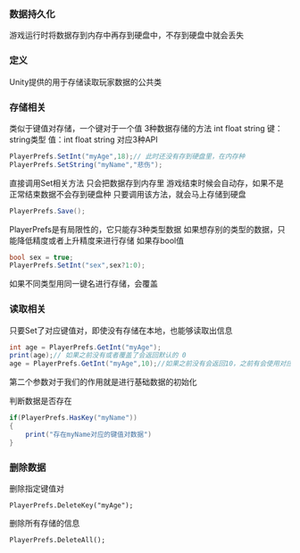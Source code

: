 ### 数据持久化
游戏运行时将数据存到内存中再存到硬盘中，不存到硬盘中就会丢失
###  定义
Unity提供的用于存储读取玩家数据的公共类
### 存储相关
类似于键值对存储，一个键对于一个值
3种数据存储的方法 int float string
键：string类型
值：int float string 对应3种API

```C#
PlayerPrefs.SetInt("myAge",18);// 此时还没有存到硬盘里，在内存种
PlayerPrefs.SetString("myName","悲伤");
```

直接调用Set相关方法 只会把数据存到内存里
游戏结束时候会自动存，如果不是正常结束数据不会存到硬盘种
只要调用该方法，就会马上存储到硬盘
```C#
PlayerPrefs.Save();
```
PlayerPrefs是有局限性的，它只能存3种类型数据
如果想存别的类型的数据，只能降低精度或者上升精度来进行存储
如果存bool值
```C#
bool sex = true; 
PlayerPrefs.SetInt("sex",sex?1:0);
```

如果不同类型用同一键名进行存储，会覆盖

### 读取相关
只要Set了对应键值对，即使没有存储在本地，也能够读取出信息
```C#
int age = PlayerPrefs.GetInt("myAge");
print(age);// 如果之前没有或者覆盖了会返回默认的 0
age = PlayerPrefs.GetInt("myAge",10);//如果之前没有会返回10，之前有会使用对应的值
```
第二个参数对于我们的作用就是进行基础数据的初始化

判断数据是否存在
```C#
if(PlayerPrefs.HasKey("myName"))
{
	print("存在myName对应的键值对数据")
}
```

### 删除数据
删除指定键值对
```
PlayerPrefs.DeleteKey("myAge");
```
删除所有存储的信息
```
PlayerPrefs.DeleteAll();
```